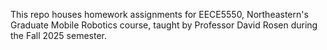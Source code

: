 This repo houses homework assignments for EECE5550, Northeastern's 
Graduate Mobile Robotics course, taught by Professor David Rosen during 
the Fall 2025 semester.